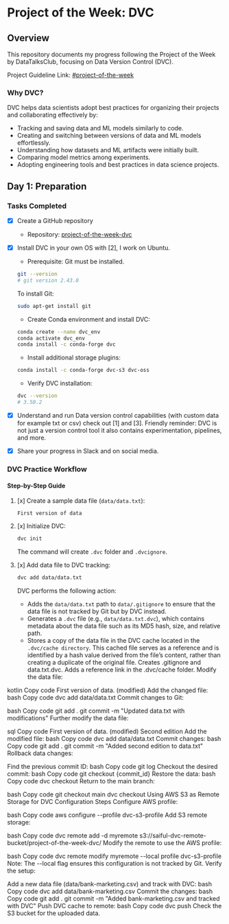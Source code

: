 # Project of the Week: DVC
## Overview
This repository documents my progress following the Project of the Week by DataTalksClub, focusing on Data Version Control (DVC).

Project Guideline Link: [#project-of-the-week](https://github.com/DataTalksClub/project-of-the-week/blob/main/2024-05-22-DVC.md)

### Why DVC?
DVC helps data scientists adopt best practices for organizing their projects and collaborating effectively by:
- Tracking and saving data and ML models similarly to code.
- Creating and switching between versions of data and ML models effortlessly.
- Understanding how datasets and ML artifacts were initially built.
- Comparing model metrics among experiments.
- Adopting engineering tools and best practices in data science projects.

## Day 1: Preparation
### Tasks Completed
- [x] Create a GitHub repository
    - Repository: [project-of-the-week-dvc](https://github.com/saifulrijal-ds/project-of-the-week-dvc)
- [x] Install DVC in your own OS with [2], I work on Ubuntu.
    - Prerequisite: Git must be installed.
    ```bash
    git --version
    # git version 2.43.0
    ```
    To install Git:
    ```bash
    sudo apt-get install git
    ```
    - Create Conda environment and install DVC:
    ```bash
    conda create --name dvc_env
    conda activate dvc_env
    conda install -c conda-forge dvc
    ```
    - Install additional storage plugins:
    ```bash
    conda install -c conda-forge dvc-s3 dvc-oss
    ```
    - Verify DVC installation:
    ```bash
    dvc --version
    # 3.50.2
    ```
- [x] Understand and run Data version control capabilities (with custom data for example txt or csv) check out [1] and [3]. Friendly reminder: DVC is not just a version control tool it also contains experimentation, pipelines, and more.

- [x] Share your progress in Slack and on social media.


### DVC Practice Workflow
#### Step-by-Step Guide
1. [x] Create a sample data file (`data/data.txt`):
    ```text
    First version of data
    ```

2. [x] Initialize DVC:
    ```bash
    dvc init
    ```
    The command will create `.dvc` folder and `.dvcignore`.

3. [x] Add data file to DVC tracking:
    ```bash
    dvc add data/data.txt
    ```
    DVC performs the following action:
    - Adds the `data/data.txt` path to `data/.gitignore` to ensure that the data file is not tracked by Git but by DVC instead.
    - Generates a `.dvc` file (e.g., `data/data.txt.dvc`), which contains metadata about the data file such as its MD5 hash, size, and relative path.
    - Stores a copy of the data file in the DVC cache located in the `.dvc/cache directory`. This cached file serves as a reference and is identified by a hash value derived from the file’s content, rather than creating a duplicate of the original file.
Creates .gitignore and data.txt.dvc.
Adds a reference link in the .dvc/cache folder.
Modify the data file:

kotlin
Copy code
First version of data. (modified)
Add the changed file:
bash
Copy code
dvc add data/data.txt
Commit changes to Git:

bash
Copy code
git add .
git commit -m "Updated data.txt with modifications"
Further modify the data file:

sql
Copy code
First version of data. (modified)
Second edition
Add the modified file:
bash
Copy code
dvc add data/data.txt
Commit changes:
bash
Copy code
git add .
git commit -m "Added second edition to data.txt"
Rollback data changes:

Find the previous commit ID:
bash
Copy code
git log
Checkout the desired commit:
bash
Copy code
git checkout {commit_id}
Restore the data:
bash
Copy code
dvc checkout
Return to the main branch:

bash
Copy code
git checkout main
dvc checkout
Using AWS S3 as Remote Storage for DVC
Configuration Steps
Configure AWS profile:

bash
Copy code
aws configure --profile dvc-s3-profile
Add S3 remote storage:

bash
Copy code
dvc remote add -d myremote s3://saiful-dvc-remote-bucket/project-of-the-week-dvc/
Modify the remote to use the AWS profile:

bash
Copy code
dvc remote modify myremote --local profile dvc-s3-profile
Note: The --local flag ensures this configuration is not tracked by Git.
Verify the setup:

Add a new data file (data/bank-marketing.csv) and track with DVC:
bash
Copy code
dvc add data/bank-marketing.csv
Commit the changes:
bash
Copy code
git add .
git commit -m "Added bank-marketing.csv and tracked with DVC"
Push DVC cache to remote:
bash
Copy code
dvc push
Check the S3 bucket for the uploaded data.